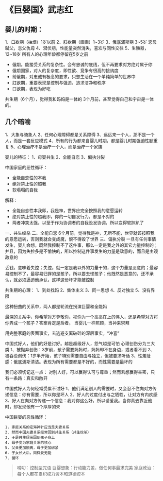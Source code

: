 
# 《巨婴国》武志红
## 婴儿的时期：
1、口欲期（抽烟）1岁以前
2、肛欲期（画画）1~3岁
3、俄底浦斯期 3~5岁  恋母弑父，恋父仇母
4、潜伏期，性能量突然消失，喜欢与同性交往
5、生殖器，12~18岁
所有人的心理年龄都停留在5岁之前

- 俄期，能接受关系的复杂性。会有忠诚的底线，但不再要求对方绝对属于你
- 俄期国家，对人的复杂度，即性欲、竞争有很高的接纳度
- 前俄期，对忠诚有极高的要求，只想生活在一个单纯简单的世界中
- 肛欲期，重要表现是控制与强迫，追求洁净和秩序
- 口欲期，表现为好吃

共生期（6个月），觉得我和妈妈是一体的
3个月前，甚至觉得自己和宇宙是一体的。

## 几个暗喻
1、大象与骑象人
2、任何心理障碍都是关系障碍
3、远远来一个人，那不是一个人，而是一套反应模式
4、所有的行为都来自婴儿时期，都是婴儿时期强迫性额重复
5、心理治疗不是治疗一个人，而是治疗一个家族

婴儿的特征：
1、母婴共生
2、全能自恋
3、偏执分裂

中国家庭的恶性循环：
- 全能自恋性的本我
- 绝对禁止性的超我
- 软塌塌的自我

解释：
- 全能自恋性本我即，我是神，世界应完全按照我的意愿运转
- 绝对禁止性的超我即，你的一切自发行为，都是不对的
- 两者冲突太强，以至于作为协调者的自我没发协调，所以变得软趴趴了

一、共生绞杀
二、全能自恋
6个月前，觉得我是神，无所不能，世界就该按照我的意愿运转，否则我就会变成魔，恨不得毁了世界
三、偏执分裂
一旦有任何事情发生，婴儿会想，既然我控制不了这件事，那么一定是我之外的其它力量控制的；并且，因为失控多是不愉快的，所以控制这件事发生的力量是敌意的，而且是主观敌意的

丢钱，意味着失控；失控，就一定是我以外的力量干的，这个力量是恶意的；最容易控制不了，最容易归罪的是孩子，所以要去怪孩子；他既然是恶意的，还不承认，就必须逼迫他承认，这样这份坏才能被控制

共生期的心理：
1、到处找妈
2、集体主义
3、同一思想
4、反对独立
5、没有界限

这种扭曲的关系中，两人都是轮流在扮演巨婴和全能妈

最深的关系中，你希望对方尊敬你，视你为一个高高在上的伟人，还是希望对方将你弄成一个孩子？答案肯定是后者。
当婴儿一样照顾，当神来崇拜

用完整家庭的表面事实，去逃避支离破碎的深层事实。“冲喜”

中国式好人，他们的好是讨好。越是超级好人，怨气越是可怕
心理创伤分为三大类
1、被抛弃创伤：3岁前，孩子需要妈妈时，妈妈却不在身边，或者看不到
2、被吞没创伤：1岁半开始，孩子特别需要自由与独立，但被要求听话
3、性羞耻感：俄底浦斯清洁。表现为所有需要都是不好的，而性需要是最坏的

我们必须切记这一点：
对别人好，可以赢得认可与尊重；然而若想赢得亲密，只有一条路：真实和敞开

中国式好人为何经常受累不讨好
1、他们满足别人的需要时，又会忍不住向对方传递信息：你有需要，所以你是坏人
2、好人的过度付出与之牺牲，让对方有内疚感
3、好人在向对方传递一个信息：我对你这么好，所以请爱我。当你真去靠近他时，却发现他有一个厚厚的壳

中国巨婴的恶性循环：
```
1. 家庭关系的定海神针应当是夫妻关系
2. 然而中国夫妻关系经常回到共生关系（共生绞杀）
3. 于是共生纽带回到孩子身上
4. 母子变为家庭关系的核心
5. 父亲更加脱离，母子更加绑紧
6. 子女长大后，同样爱无能
7. 循环
```

>唠叨：控制型咒语
巨婴想象：行动能力差，做任何事最求完美
家庭政治：每个人都在累积权力资本和道德资本

